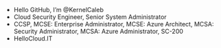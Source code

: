 - Hello GitHub, I’m @KernelCaleb
- Cloud Security Engineer, Senior System Administrator
- CCSP, MCSE: Enterprise Administrator, MCSE: Azure Architect, MCSA: Security Administrator, MCSA: Azure Administrator, SC-200
- HelloCloud.IT
